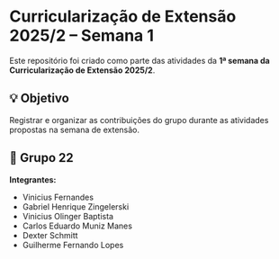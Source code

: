 # Curricularização de Extensão 2025/2 – Semana 1

Este repositório foi criado como parte das atividades da **1ª semana da Curricularização de Extensão 2025/2**.

## 💡 Objetivo

Registrar e organizar as contribuições do grupo durante as atividades propostas na semana de extensão.

## 👥 Grupo 22

**Integrantes:**
- Vinicius Fernandes  
- Gabriel Henrique Zingelerski 
- Vinicius Olinger Baptista
- Carlos Eduardo Muniz Manes
- Dexter Schmitt
- Guilherme Fernando Lopes


